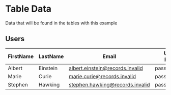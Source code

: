 # Table Data
Data that will be found in the tables with this example

## Users
| FirstName | LastName | Email | Unhashed Password |
|-----------|----------|-------|-------------------|
| Albert | Einstein | albert.einstein@records.invalid | password1 |
| Marie | Curie | marie.curie@records.invalid | password123214 |
| Stephen | Hawking | stephen.hawking@records.invalid | password |
